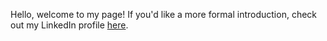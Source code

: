 Hello, welcome to my page! If you'd like a more formal introduction, check out my LinkedIn profile [here](https://www.linkedin.com/in/avery-g-bell/).
